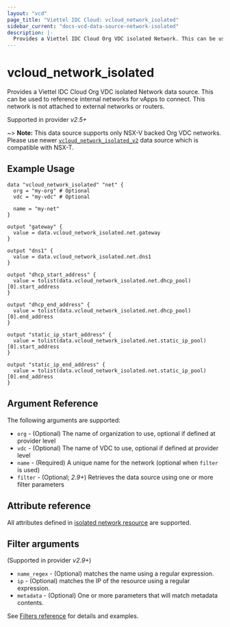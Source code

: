 ```yaml
---
layout: "vcd"
page_title: "Viettel IDC Cloud: vcloud_network_isolated"
sidebar_current: "docs-vcd-data-source-network-isolated"
description: |-
  Provides a Viettel IDC Cloud Org VDC isolated Network. This can be used to reference internal networks for vApps to connect.
---
```


# vcloud\_network\_isolated

Provides a Viettel IDC Cloud Org VDC isolated Network data source. This can be used to reference
internal networks for vApps to connect. This network is not attached to external networks or routers.

Supported in provider *v2.5+*

~> **Note:** This data source supports only NSX-V backed Org VDC networks.
Please use newer [`vcloud_network_isolated_v2`](/providers/terraform-viettelidc/vcloud/latest/docs/data-sources/network_isolated_v2)
data source which is compatible with NSX-T.

## Example Usage

```hcl
data "vcloud_network_isolated" "net" {
  org = "my-org" # Optional
  vdc = "my-vdc" # Optional

  name = "my-net"
}

output "gateway" {
  value = data.vcloud_network_isolated.net.gateway
}

output "dns1" {
  value = data.vcloud_network_isolated.net.dns1
}

output "dhcp_start_address" {
  value = tolist(data.vcloud_network_isolated.net.dhcp_pool)[0].start_address
}

output "dhcp_end_address" {
  value = tolist(data.vcloud_network_isolated.net.dhcp_pool)[0].end_address
}

output "static_ip_start_address" {
  value = tolist(data.vcloud_network_isolated.net.static_ip_pool)[0].start_address
}

output "static_ip_end_address" {
  value = tolist(data.vcloud_network_isolated.net.static_ip_pool)[0].end_address
}

```

## Argument Reference

The following arguments are supported:

* `org` - (Optional) The name of organization to use, optional if defined at provider level
* `vdc` - (Optional) The name of VDC to use, optional if defined at provider level
* `name` - (Required) A unique name for the network (optional when `filter` is used)
* `filter` - (Optional; *2.9+*) Retrieves the data source using one or more filter parameters

## Attribute reference

All attributes defined in [isolated network resource](/providers/terraform-viettelidc/vcloud/latest/docs/resources/network_isolated#attribute-reference) are supported.

## Filter arguments

(Supported in provider *v2.9+*)

* `name_regex` - (Optional) matches the name using a regular expression.
* `ip` - (Optional) matches the IP of the resource using a regular expression.
* `metadata` - (Optional) One or more parameters that will match metadata contents.

See [Filters reference](/providers/terraform-viettelidc/vcloud/latest/docs/guides/data_source_filters) for details and examples.
